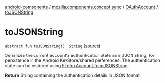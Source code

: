 [android-components](../../index.md) / [mozilla.components.concept.sync](../index.md) / [OAuthAccount](index.md) / [toJSONString](./to-j-s-o-n-string.md)

# toJSONString

`abstract fun toJSONString(): `[`String`](https://kotlinlang.org/api/latest/jvm/stdlib/kotlin/-string/index.html) [(source)](https://github.com/mozilla-mobile/android-components/blob/master/components/concept/sync/src/main/java/mozilla/components/concept/sync/OAuthAccount.kt#L189)

Serializes the current account's authentication state as a JSON string, for persistence in
the Android KeyStore/shared preferences. The authentication state can be restored using
[FirefoxAccount.fromJSONString](#).

**Return**
String containing the authentication details in JSON format


